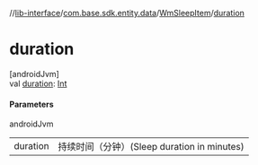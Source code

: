 //[lib-interface](../../../index.md)/[com.base.sdk.entity.data](../index.md)/[WmSleepItem](index.md)/[duration](duration.md)

# duration

[androidJvm]\
val [duration](duration.md): [Int](https://kotlinlang.org/api/latest/jvm/stdlib/kotlin/-int/index.html)

#### Parameters

androidJvm

| | |
|---|---|
| duration | 持续时间（分钟）(Sleep duration in minutes) |
